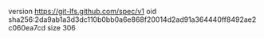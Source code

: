 version https://git-lfs.github.com/spec/v1
oid sha256:2da9ab1a3d3dc110b0bb0a6e868f20014d2ad91a364440ff8492ae2c060ea7cd
size 306
